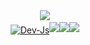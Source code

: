 
<div align="center">
<a href="https://github.com/eumoitinho">
<img height="180em" src="https://github-readme-stats.vercel.app/api?username=eumoitinho&show_icons=true&theme=dracula&include_all_commits/>
<img height="180em" src="https://github-readme-stats.vercel.app/api/top-langs/?username=eumoitinho&layout=compact&langs_count=7&theme=dra/>
</div>
<div style="display: inline_block"><br>
<img align="center" alt="Dev-Js" height="30" width="40" src="https://raw.githubusercontent.com/devicons/devicon/master/icons/javascript/ja/>
<img align="center" alt="Dev-Ts" height="30" width="40" src="https://raw.githubusercontent.com/devicons/devicon/master/icons/typescript/ty/>
<img align="center" alt="Dev-React" height="30" width="40" src="https://raw.githubusercontent.com/devicons/devicon/master/icons/react/reac/>
<img align="center" alt="Dev-HTML" height="30" width="40" src="https://raw.githubusercontent.com/devicons/devicon/master/icons/html5/html5/>
<img align="center" alt="Dev-CSS" height="30" width="40" src="https://raw.githubusercontent.com/devicons/devicon/master/icons/css3/css3-o/>
</div>
##
<div>
<a href="https://www.youtube.com/channel/UC44Y7HUcjOu200dbBYjSjjQ" target="_blank"><img src="https://img.shields.io/badge/YouTube-FF0000?s/>
<a href="instagram.com/eumoitinho" target="_blank"><img src="https://img.shields.io/badge/-Instagram-%23E4405F?style=for-the-badge&log/>
<a href = "mailto:joao.silva489@academico.ufgd.edu.br"><img src="https://img.shields.io/badge/-Gmail-%23333?style=for-the-badge&logo=gmail&logoCo/>
<a href="https://www.linkedin.com/in/eumoitinho/" target="_blank"><img src="https://img.shields.io/badge/-LinkedIn-%230077B5?style=for-the-badge&logo=/>
![Snake animation](https://github.com/DevBatista1/DevBatista1/blob/output/github-contribution-grid-snake.svg)
</div>
